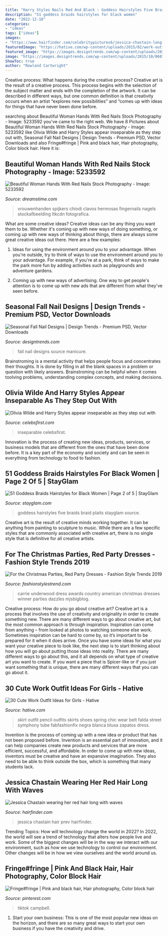 ```yaml
---
title: "Harry Styles Nails Red And Black : Goddess Hairstyles Five Braids Braid Plaits Stayglam Source"
description: "51 goddess braids hairstyles for black women"
date: "2022-12-18"
categories:
- "ideas"
tags: ["ideas"]
images:
- "https://www.hairfinder.com/celebritypictures6/jessica-chastain-long-hair.jpg"
featuredImage: "https://hative.com/wp-content/uploads/2015/02/work-outfit-ideas/19-cute-work-outfit-ideas-for-girls.jpg"
featured_image: "https://images.designtrends.com/wp-content/uploads/2015/10/06070114/Stylish-Fall-Nail-Design.jpg"
image: "https://images.designtrends.com/wp-content/uploads/2015/10/06070114/Stylish-Fall-Nail-Design.jpg"
ShowToc: true
author: "Rowland Cartwright"
---
```



Creative process: What happens during the creative process?
Creative art is the result of a creative process. This process begins with the selection of the subject matter and ends with the completion of the artwork. It can be described in different ways, but one common definition is that creativity occurs when an artist “explores new possibilities” and “comes up with ideas for things that have never been done before.

	

		
searching about Beautiful Woman Hands With Red Nails Stock Photography - Image: 5233592 you've came to the right web. We have 8 Pictures about Beautiful Woman Hands With Red Nails Stock Photography - Image: 5233592 like Olivia Wilde and Harry Styles appear inseparable as they step out with, Seasonal Fall Nail Designs | Design Trends - Premium PSD, Vector Downloads and also Fringe#fringe | Pink and black hair, Hair photography, Color block hair. Here it is:
		
    
## Beautiful Woman Hands With Red Nails Stock Photography - Image: 5233592

<img loading=lazy src="https://thumbs.dreamstime.com/z/beautiful-woman-hands-red-nails-5233592.jpg" onerror="this.onerror=null;this.src='https://tse1.mm.bing.net/th?id=OIP.P60hu7ONsZsJ3lvoze8P2AHaKD&amp;pid=15.1';" alt="Beautiful Woman Hands With Red Nails Stock Photography - Image: 5233592">

_Source: dreamstime.com_

>vrouwenhanden spijkers chiodi clavos hermosas fingernails nagels stockafbeelding ltkcdn fotografica. 

	

What are some creative ideas?
Creative ideas can be any thing you want them to be. Whether it's coming up with new ways of doing something, or coming up with new ways of thinking about things, there are always some great creative ideas out there. Here are a few examples: 
1. Ideas for using the environment around you to your advantage. When you're outside, try to think of ways to use the environment around you to your advantage. For example, if you're at a park, think of ways to make the park more fun by adding activities such as playgrounds and adventure gardens. 

2. Coming up with new ways of advertising. One way to get people's attention is to come up with new ads that are different from what they've seen before.

    
## Seasonal Fall Nail Designs | Design Trends - Premium PSD, Vector Downloads

<img loading=lazy src="https://images.designtrends.com/wp-content/uploads/2015/10/06070114/Stylish-Fall-Nail-Design.jpg" onerror="this.onerror=null;this.src='https://tse2.mm.bing.net/th?id=OIP.sPSqQXzvbmjbiDdXRmwDtgHaHa&amp;pid=15.1';" alt="Seasonal Fall Nail Designs | Design Trends - Premium PSD, Vector Downloads">

_Source: designtrends.com_

>fall nail designs source manicure. 

	

Brainstroming is a mental activity that helps people focus and concentrates their thoughts. It is done by filling in all the blank spaces in a problem or question with likely answers. Brainstroming can be helpful when it comes toolving problems, understanding complex concepts, and making decisions.

    
## Olivia Wilde And Harry Styles Appear Inseparable As They Step Out With

<img loading=lazy src="http://www.celebsfirst.com/wp-content/uploads/2021/01/olivia-wilde-and-harry-styles-appear-inseparable-as-they-step-out-with-friends-in-santa-barbara-california-030121_7.jpg" onerror="this.onerror=null;this.src='https://tse3.mm.bing.net/th?id=OIP.H-JUFFJHObbHVW7UNM2brQHaLH&amp;pid=15.1';" alt="Olivia Wilde and Harry Styles appear inseparable as they step out with">

_Source: celebsfirst.com_

>inseparable celebsfirst. 

	

Innovation is the process of creating new ideas, products, services, or business models that are different from the ones that have been done before. It is a key part of the economy and society and can be seen in everything from technology to food to fashion.

    
## 51 Goddess Braids Hairstyles For Black Women | Page 2 Of 5 | StayGlam

<img loading=lazy src="https://stayglam.com/wp-content/uploads/2016/01/mzpritea8.jpg" onerror="this.onerror=null;this.src='https://tse2.mm.bing.net/th?id=OIP.qAaBnOVl_hQc-RT2xQsmHwHaHa&amp;pid=15.1';" alt="51 Goddess Braids Hairstyles for Black Women | Page 2 of 5 | StayGlam">

_Source: stayglam.com_

>goddess hairstyles five braids braid plaits stayglam source. 

	

Creative art is the result of creative minds working together. It can be anything from painting to sculpture to music. While there are a few specific styles that are commonly associated with creative art, there is no single style that is definitive for all creative artists.

    
## For The Christmas Parties, Red Party Dresses - Fashion Style Trends 2019

<img loading=lazy src="http://www.fashionstylestrend.com/wp-content/uploads/2012/12/Carrie-Underwood-in-Red-Dress.jpeg" onerror="this.onerror=null;this.src='https://tse1.mm.bing.net/th?id=OIP.76sCjzoK2zSG-imwj1KpHwHaK1&amp;pid=15.1';" alt="For the Christmas Parties, Red Party Dresses - Fashion Style Trends 2019">

_Source: fashionstylestrend.com_

>carrie underwood dress awards country american christmas dresses winner parties dazzles mjsbigblog. 

	

Creative process: How do you go about creative art?
Creative art is a process that involves the use of creativity and originality in order to create something new. There are many different ways to go about creative art, but the most common approach is through inspiration. Inspiration can come from anything – from looked at photos to watching someone else work. Sometimes inspiration can be hard to come by, so it’s important to be prepared for it when it does arrive. Once you have some ideas for what you want your creative piece to look like, the next step is to start thinking about how you will go about putting those ideas into reality. There are many different ways to go about this, and it all depends on what type of creative art you want to create. If you want a piece that is Spicer-like or if you just want something that is unique, there are many different ways that you can go about it.

    
## 30 Cute Work Outfit Ideas For Girls - Hative

<img loading=lazy src="https://hative.com/wp-content/uploads/2015/02/work-outfit-ideas/19-cute-work-outfit-ideas-for-girls.jpg" onerror="this.onerror=null;this.src='https://tse1.mm.bing.net/th?id=OIP.CiwBY89LtqnVGqUZP9DnkwHaLH&amp;pid=15.1';" alt="30 Cute Work Outfit Ideas for Girls - Hative">

_Source: hative.com_

>skirt outfit pencil outfits skirts shoes spring chic wear belt falda street symphony tube fabfashionfix negra blanca blusa zapatos dress. 

	

Invention is the process of coming up with a new idea or product that has not been proposed before. Invention is an essential part of innovation, and it can help companies create new products and services that are more efficient, successful, and affordable. In order to come up with new ideas, inventors must be creative and have an expansive imagination. They also need to be able to think outside the box, which is something that many students lack.

    
## Jessica Chastain Wearing Her Red Hair Long With Waves

<img loading=lazy src="https://www.hairfinder.com/celebritypictures6/jessica-chastain-long-hair.jpg" onerror="this.onerror=null;this.src='https://tse2.mm.bing.net/th?id=OIP.ur4mI05kzdtEX2g3HEZLywHaJw&amp;pid=15.1';" alt="Jessica Chastain wearing her red hair long with waves">

_Source: hairfinder.com_

>jessica chastain hair prev hairfinder. 

	

Trending Topics: How will technology change the world in 2022?
In 2022, the world will see a trend of technology that alters how people live and work. Some of the biggest changes will be in the way we interact with our environment, such as how we use technology to control our environment. Other changes will be in how we view ourselves and the world around us.

    
## Fringe#fringe | Pink And Black Hair, Hair Photography, Color Block Hair

<img loading=lazy src="https://i.pinimg.com/736x/4d/bf/c5/4dbfc54da5bf90fceb07a82102d7ca17.jpg" onerror="this.onerror=null;this.src='https://tse1.mm.bing.net/th?id=OIP.I3WHO2odCGjxwjP5aZ1xRAHaLF&amp;pid=15.1';" alt="Fringe#fringe | Pink and black hair, Hair photography, Color block hair">

_Source: pinterest.com_

>tiktok campbell. 

	

1. Start your own business: This is one of the most popular new ideas on the horizon, and there are so many great ways to start your own business if you have the creativity and drive.

